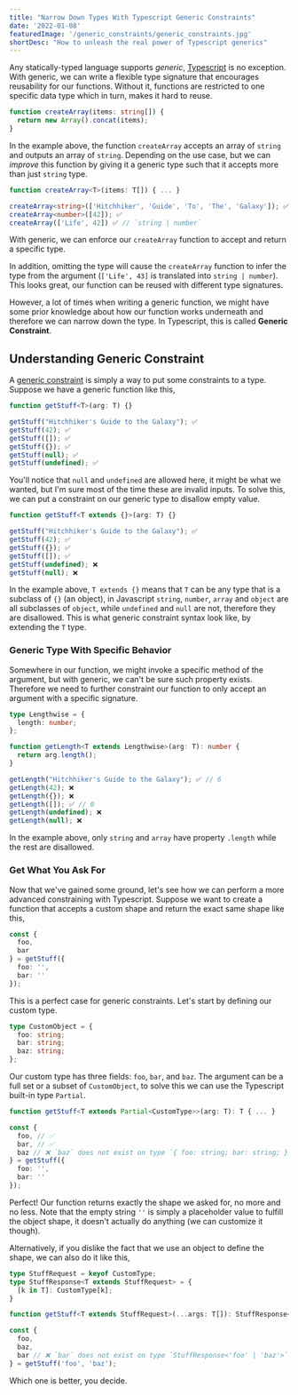 ```yaml
---
title: "Narrow Down Types With Typescript Generic Constraints"
date: '2022-01-08'
featuredImage: '/generic_constraints/generic_constraints.jpg'
shortDesc: "How to unleash the real power of Typescript generics"
---
```


Any statically-typed language supports *generic*, [Typescript](https://www.typescriptlang.org/) is no exception. With generic, we can write a flexible type signature that encourages reusability for our functions. Without it, functions are restricted to one specific data type which in turn, makes it hard to reuse.

```ts
function createArray(items: string[]) {
  return new Array().concat(items);
}
```

In the example above, the function `createArray` accepts an array of `string` and outputs an array of `string`. Depending on the use case, but we can *improve* this function by giving it a generic type such that it accepts more than just `string` type.

```ts
function createArray<T>(items: T[]) { ... }

createArray<string>(['Hitchhiker', 'Guide', 'To', 'The', 'Galaxy']); ✅
createArray<number>([42]); ✅
createArray(['Life', 42]) ✅ // `string | number`
```

With generic, we can enforce our `createArray` function to accept and return a specific type.

In addition, omitting the type will cause the `createArray` function to infer the type from the argument (`['Life', 43]` is translated into `string | number`). This looks great, our function can be reused with different type signatures.

However, a lot of times when writing a generic function, we might have some prior knowledge about how our function works underneath and therefore we can narrow down the type. In Typescript, this is called **Generic Constraint**.

## Understanding Generic Constraint
A [generic constraint](https://www.typescriptlang.org/docs/handbook/2/generics.html#generic-constraints) is simply a way to put some constraints to a type. Suppose we have a generic function like this,
```ts
function getStuff<T>(arg: T) {}

getStuff("Hitchhiker's Guide to the Galaxy"); ✅
getStuff(42); ✅
getStuff([]); ✅
getStuff({}); ✅
getStuff(null); ✅
getStuff(undefined); ✅
```

You'll notice that `null` and `undefined` are allowed here, it might be what we wanted, but I'm sure most of the time these are invalid inputs. To solve this, we can put a constraint on our generic type to disallow empty value.

```ts
function getStuff<T extends {}>(arg: T) {}

getStuff("Hitchhiker's Guide to the Galaxy"); ✅
getStuff(42); ✅
getStuff({}); ✅
getStuff([]); ✅
getStuff(undefined); ❌
getStuff(null); ❌
```

In the example above, `T extends {}` means that `T` can be any type that is a subclass of `{}` (an object), in Javascript `string`, `number`, `array` and `object` are all subclasses of `object`, while `undefined` and `null` are not, therefore they are disallowed. This is what generic constraint syntax look like, by extending the `T` type.

### Generic Type With Specific Behavior
Somewhere in our function, we might invoke a specific method of the argument, but with generic, we can't be sure such property exists. Therefore we need to further constraint our function to only accept an argument with a specific signature.

```ts
type Lengthwise = {
  length: number;
};

function getLength<T extends Lengthwise>(arg: T): number {
  return arg.length();
}

getLength("Hitchhiker's Guide to the Galaxy"); ✅ // 6
getLength(42); ❌
getLength({}); ❌
getLength([]); ✅ // 0
getLength(undefined); ❌
getLength(null); ❌
```

In the example above, only `string` and `array` have property `.length` while the rest are disallowed.

### Get What You Ask For
Now that we've gained some ground, let's see how we can perform a more advanced constraining with Typescript. Suppose we want to create a function that accepts a custom shape and return the exact same shape like this, 

```ts
const {
  foo,
  bar
} = getStuff({
  foo: '',
  bar: ''
});
```

This is a perfect case for generic constraints. Let's start by defining our custom type.

```ts
type CustomObject = {
  foo: string;
  bar: string;
  baz: string;
};
```

Our custom type has three fields: `foo`, `bar`, and `baz`. The argument can be a full set or a subset of `CustomObject`, to solve this we can use the Typescript built-in type `Partial`.

```ts
function getStuff<T extends Partial<CustomType>>(arg: T): T { ... }

const {
  foo, // ✅ 
  bar, // ✅
  baz // ❌ `baz` does not exist on type `{ foo: string; bar: string; }`
} = getStuff({
  foo: '',
  bar: ''
});
```

Perfect! Our function returns exactly the shape we asked for, no more and no less. Note that the empty string `''` is simply a placeholder value to fulfill the object shape, it doesn't actually do anything (we can customize it though).

Alternatively, if you dislike the fact that we use an object to define the shape, we can also do it like this,

```ts
type StuffRequest = keyof CustomType;
type StuffResponse<T extends StuffRequest> = {
  [k in T]: CustomType[k];
}

function getStuff<T extends StuffRequest>(...args: T[]): StuffResponse<T> { ... }

const {
  foo,
  baz,
  bar // ❌ `bar` does not exist on type `StuffResponse<'foo' | 'baz'>`
} = getStuff('foo', 'baz');
```

Which one is better, you decide.